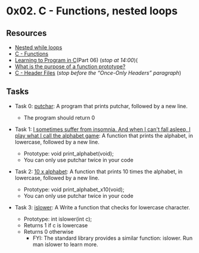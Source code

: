 # 0x02. C - Functions, nested loops

## Resources

+ [Nested while loops](https://www.youtube.com/watch?v=Z3iGeQ1gIss)
+ [C - Functions](http://www.tutorialspoint.com/cprogramming/c_functions.htm)
+ [Learning to Program in C](https://www.youtube.com/watch?v=qMlnFwYdqIw)(Part 06) (*stop at 14:00*)(
+ [What is the purpose of a function prototype?](https://www.geeksforgeeks.org/what-is-the-purpose-of-a-function-prototype/)
+ [C - Header Files](https://www.tutorialspoint.com/cprogramming/c_header_files.htm) (*stop before the “Once-Only Headers” paragraph*)

## Tasks

+ Task 0: [putchar](https://github.com/Hiluhree/alx-low_level_programming/blob/master/0x02-functions_nested_loops/0-putchar.c): A program that prints putchar, followed by a new line.</br>

	+ The program should return 0
+ Task 1: [I sometimes suffer from insomnia. And when I can't fall asleep, I play what I call the alphabet game](https://github.com/Hiluhree/alx-low_level_programming/blob/master/0x02-functions_nested_loops/1-alphabet.c): A function that prints the alphabet, in lowercase, followed by a new line.</br>

	+ Prototype: void print_alphabet(void);
	+ You can only use putchar twice in your code
+ Task 2: [10 x alphabet](https://github.com/Hiluhree/alx-low_level_programming/blob/master/0x02-functions_nested_loops/2-print_alphabet_x10.c): A function that prints 10 times the alphabet, in lowercase, followed by a new line.</br>

	+ Prototype: void print_alphabet_x10(void);
	+ You can only use putchar twice in your code
+ Task 3: [islower](): A Write a function that checks for lowercase character.</br>

	+ Prototype: int islower(int c);
	+ Returns 1 if c is lowercase
	+ Returns 0 otherwise
		- FYI: The standard library provides a similar function: islower. Run man islower to learn more.



